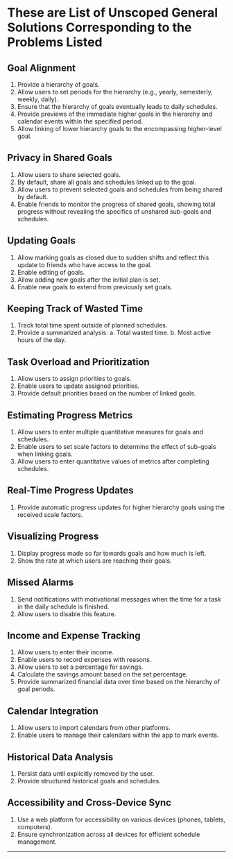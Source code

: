 # These are List of Unscoped General Solutions Corresponding to the Problems Listed

## Goal Alignment

1. Provide a hierarchy of goals.
2. Allow users to set periods for the hierarchy (e.g., yearly, semesterly, weekly, daily).
3. Ensure that the hierarchy of goals eventually leads to daily schedules.
4. Provide previews of the immediate higher goals in the hierarchy and calendar events within the specified period.
5. Allow linking of lower hierarchy goals to the encompassing higher-level goal.

## Privacy in Shared Goals

1. Allow users to share selected goals.
2. By default, share all goals and schedules linked up to the goal.
3. Allow users to prevent selected goals and schedules from being shared by default.
4. Enable friends to monitor the progress of shared goals, showing total progress without revealing the specifics of unshared sub-goals and schedules.

## Updating Goals

1. Allow marking goals as closed due to sudden shifts and reflect this update to friends who have access to the goal.
2. Enable editing of goals.
3. Allow adding new goals after the initial plan is set.
4. Enable new goals to extend from previously set goals.

## Keeping Track of Wasted Time

1. Track total time spent outside of planned schedules.
2. Provide a summarized analysis:
   a. Total wasted time.
   b. Most active hours of the day.

## Task Overload and Prioritization

1. Allow users to assign priorities to goals.
2. Enable users to update assigned priorities.
3. Provide default priorities based on the number of linked goals.

## Estimating Progress Metrics

1. Allow users to enter multiple quantitative measures for goals and schedules.
2. Enable users to set scale factors to determine the effect of sub-goals when linking goals.
3. Allow users to enter quantitative values of metrics after completing schedules.

## Real-Time Progress Updates

1. Provide automatic progress updates for higher hierarchy goals using the received scale factors.

## Visualizing Progress

1. Display progress made so far towards goals and how much is left.
2. Show the rate at which users are reaching their goals.

## Missed Alarms

1. Send notifications with motivational messages when the time for a task in the daily schedule is finished.
2. Allow users to disable this feature.

## Income and Expense Tracking

1. Allow users to enter their income.
2. Enable users to record expenses with reasons.
3. Allow users to set a percentage for savings.
4. Calculate the savings amount based on the set percentage.
5. Provide summarized financial data over time based on the hierarchy of goal periods.

## Calendar Integration

1. Allow users to import calendars from other platforms.
2. Enable users to manage their calendars within the app to mark events.

## Historical Data Analysis

1. Persist data until explicitly removed by the user.
2. Provide structured historical goals and schedules.

## Accessibility and Cross-Device Sync

1. Use a web platform for accessibility on various devices (phones, tablets, computers).
2. Ensure synchronization across all devices for efficient schedule management.

---
